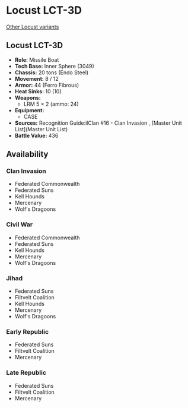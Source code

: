 # Locust LCT-3D 

[Other Locust variants](../locust.md) 

## Locust LCT-3D 

- **Role:** Missile Boat 
- **Tech Base:** Inner Sphere (3049) 
- **Chassis:** 20 tons (Endo Steel) 
- **Movement:** 8 / 12 
- **Armor:** 44 (Ferro Fibrous) 
- **Heat Sinks:** 10 (10) 
- **Weapons:** 
  - LRM 5 × 2 (ammo: 24) 
- **Equipment:** 
  - CASE 
- **Sources:** Recognition Guide:ilClan #16 - Clan Invasion , [Master Unit List](Master Unit List) 
- **Battle Value:** 436 

## Availability 

### Clan Invasion 

- Federated Commonwealth 
- Federated Suns 
- Kell Hounds 
- Mercenary 
- Wolf's Dragoons 

### Civil War 

- Federated Commonwealth 
- Federated Suns 
- Kell Hounds 
- Mercenary 
- Wolf's Dragoons 

### Jihad 

- Federated Suns 
- Filtvelt Coalition 
- Kell Hounds 
- Mercenary 
- Wolf's Dragoons 

### Early Republic 

- Federated Suns 
- Filtvelt Coalition 
- Mercenary 

### Late Republic 

- Federated Suns 
- Filtvelt Coalition 
- Mercenary 


